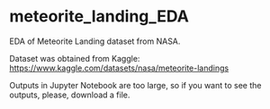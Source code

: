 # meteorite_landing_EDA
EDA of Meteorite Landing dataset from NASA.

Dataset was obtained from Kaggle: https://www.kaggle.com/datasets/nasa/meteorite-landings

Outputs in Jupyter Notebook are too large, so if you want to see the outputs, please, download a file.
